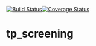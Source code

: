 [![Build Status](https://travis-ci.org/dejiD/tp_screening.svg?branch=developer)](https://travis-ci.org/dejiD/tp_screening)[![Coverage Status](https://coveralls.io/repos/github/botswana-harvard/tp-screening/badge.svg?branch=develop)](https://coveralls.io/github/botswana-harvard/tp-screening?branch=develop)

# tp_screening
